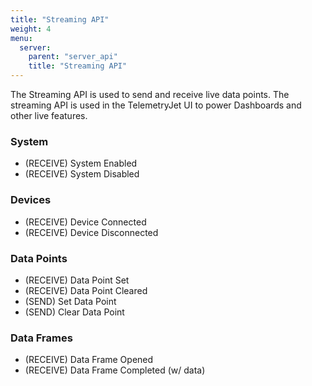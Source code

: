 ```yaml
---
title: "Streaming API"
weight: 4
menu:
  server:
    parent: "server_api"
    title: "Streaming API"
---
```


The Streaming API is used to send and receive live data points. The streaming API is used in the TelemetryJet UI to power Dashboards and other live features.

### System
- (RECEIVE) System Enabled
- (RECEIVE) System Disabled

### Devices
- (RECEIVE) Device Connected
- (RECEIVE) Device Disconnected

### Data Points
- (RECEIVE) Data Point Set
- (RECEIVE) Data Point Cleared
- (SEND) Set Data Point
- (SEND) Clear Data Point

### Data Frames
- (RECEIVE) Data Frame Opened 
- (RECEIVE) Data Frame Completed (w/ data)
